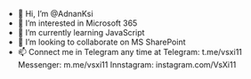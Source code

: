 - 👋 Hi, I’m @AdnanKsi
- 👀 I’m interested in Microsoft 365
- 🌱 I’m currently learning JavaScript
- 💞️ I’m looking to collaborate on MS SharePoint
- 📫 Connect me in Telegram any time at
Telegram: t.me/vsxi11
Messenger: m.me/vsxi11
Innstagram: instagram.com/VsXi11

<!---
Never Lose Consistency
Cause you are LikeAVisionary
